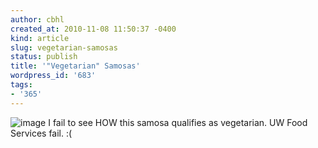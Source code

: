 ```yaml
---
author: cbhl
created_at: 2010-11-08 11:50:37 -0400
kind: article
slug: vegetarian-samosas
status: publish
title: '"Vegetarian" Samosas'
wordpress_id: '683'
tags:
- '365'
---
```


![image](//images.michael-chang.ca/blog/wp-content/uploads/2010/11/wpid-IMG_20101108_112131.jpg)
I fail to see HOW this samosa qualifies as vegetarian. UW Food Services
fail. :(
